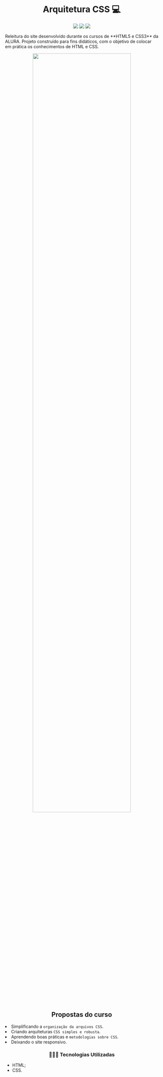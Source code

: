 <h1 align="center"> Arquitetura CSS 💻</h1>

<p align="center">
  <img src="https://img.shields.io/static/v1?label=SUBLIMETEXT3&message=IDE&color=blue&style=for-the-badge&logo=SUBLIMETEXT3"/>
  <img src="https://img.shields.io/static/v1?label=VISUALSTUDIOCODE&message=IDE&color=blue&style=for-the-badge&logo=VISUALSTUDIOCODE"/>
  <img src="http://img.shields.io/static/v1?label=STATUS&message=CONCLUIDO&color=GREEN&style=for-the-badge"/>
</p>
Releitura do site desenvolvido durante os cursos de **HTML5 e CSS3** da ALURA.  Projeto construído para fins didáticos, com o objetivo de colocar em prática os conhecimentos de HTML e CSS.

<p align="center">
  <img width="80%" src="arquitetura.gif">
</p>

<h2 align="center"> Propostas do curso</h2

* Simplificando a `organização da arquivos CSS`.
* Criando arquiteturas `CSS simples e robusta`.
* Aprendendo boas práticas e `metodologias sobre CSS`.
* Deixando o site responsivo.

<h3 align="center">👩🏽‍💻 Tecnologias Utilizadas</h3>   

* HTML;
* CSS.
